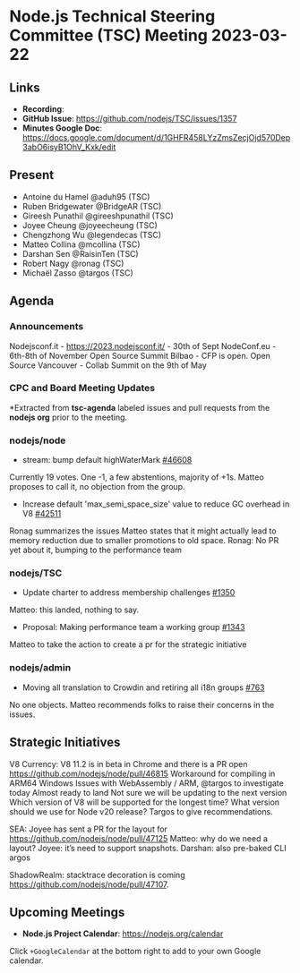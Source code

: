 # Node.js Technical Steering Committee (TSC) Meeting 2023-03-22

## Links

* **Recording**:  
* **GitHub Issue**: https://github.com/nodejs/TSC/issues/1357
* **Minutes Google Doc**: https://docs.google.com/document/d/1GHFR458LYzZmsZecjOjd570Dep3abO6isyB1OhV_Kxk/edit

## Present

* Antoine du Hamel @aduh95 (TSC)
* Ruben Bridgewater @BridgeAR (TSC)
* Gireesh Punathil @gireeshpunathil (TSC)
* Joyee Cheung @joyeecheung (TSC)
* Chengzhong Wu @legendecas (TSC)
* Matteo Collina @mcollina (TSC)
* Darshan Sen @RaisinTen (TSC)
* Robert Nagy @ronag (TSC)
* Michaël Zasso @targos (TSC)

## Agenda

### Announcements

Nodejsconf.it - https://2023.nodejsconf.it/ - 30th of Sept
NodeConf.eu - 6th-8th of November
Open Source Summit Bilbao - CFP is open.
Open Source Vancouver - Collab Summit on the 9th of May

### CPC and Board Meeting Updates

*Extracted from **tsc-agenda** labeled issues and pull requests from the **nodejs org** prior to the meeting.

### nodejs/node

* stream: bump default highWaterMark [#46608](https://github.com/nodejs/node/pull/46608)

Currently 19 votes. One -1, a few abstentions, majority of +1s. Matteo proposes to call it, no objection from the group.

* Increase default 'max_semi_space_size' value to reduce GC overhead in V8 [#42511](https://github.com/nodejs/node/issues/42511)

Ronag summarizes the issues
Matteo states that it might actually lead to memory reduction due to smaller promotions to old space.
Ronag: No PR yet about it, bumping to the performance team

### nodejs/TSC

* Update charter to address membership challenges [#1350](https://github.com/nodejs/TSC/pull/1350)

Matteo: this landed, nothing to say.

* Proposal: Making performance team a working group [#1343](https://github.com/nodejs/TSC/issues/1343)

Matteo to take the action to create a pr for the strategic initiative

### nodejs/admin

* Moving all translation to Crowdin and retiring all i18n groups [#763](https://github.com/nodejs/admin/issues/763)

No one objects.
Matteo recommends folks to raise their concerns in the issues.

## Strategic Initiatives

V8 Currency:
V8 11.2 is in beta in Chrome and there is a PR open https://github.com/nodejs/node/pull/46815
Workaround for compiling in ARM64 Windows
Issues with WebAssembly / ARM, @targos to investigate today
Almost ready to land
Not sure we will be updating to the next version
Which version of V8 will be supported for the longest time? What version should we use for Node v20 release? Targos to give recommendations.

SEA:
Joyee has sent a PR for the layout for https://github.com/nodejs/node/pull/47125 
Matteo: why do we need a layout?
Joyee: it’s need to support snapshots.
Darshan: also pre-baked CLI argos

ShadowRealm:
stacktrace decoration is coming https://github.com/nodejs/node/pull/47107.

## Upcoming Meetings

* **Node.js Project Calendar**: <https://nodejs.org/calendar>

Click `+GoogleCalendar` at the bottom right to add to your own Google calendar.

